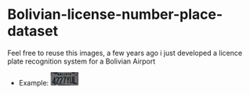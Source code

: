 # Bolivian-license-number-place-dataset

Feel free to reuse this images, a few years ago i just developed a licence plate recognition system for a Bolivian Airport



- Example:
![plate example](car_104.png)

